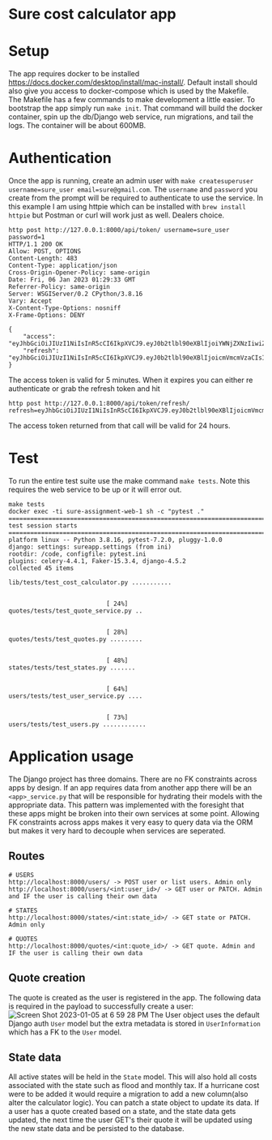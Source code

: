 # Sure cost calculator app

# Setup
The app requires docker to be installed https://docs.docker.com/desktop/install/mac-install/. Default install should also give you access to docker-compose which is used by the Makefile. The Makefile has a few commands to make development a little easier. To bootstrap the app simply run `make init`. That command will build the docker container, spin up the db/Django web service, run migrations, and tail the logs. The container will be about 600MB.

# Authentication
Once the app is running, create an admin user with `make createsuperuser username=sure_user email=sure@gmail.com`. The `username` and `password` you create from the prompt will be required to authenticate to use the service. In this example I am using httpie which can be installed with `brew install httpie` but Postman or curl will work just as well. Dealers choice.

```
http post http://127.0.0.1:8000/api/token/ username=sure_user password=1
HTTP/1.1 200 OK
Allow: POST, OPTIONS
Content-Length: 483
Content-Type: application/json
Cross-Origin-Opener-Policy: same-origin
Date: Fri, 06 Jan 2023 01:29:33 GMT
Referrer-Policy: same-origin
Server: WSGIServer/0.2 CPython/3.8.16
Vary: Accept
X-Content-Type-Options: nosniff
X-Frame-Options: DENY

{
    "access": "eyJhbGciOiJIUzI1NiIsInR5cCI6IkpXVCJ9.eyJ0b2tlbl90eXBlIjoiYWNjZXNzIiwiZXhwIjoxNjcyOTY4ODczLCJpYXQiOjE2NzI5Njg1NzMsImp0aSI6IjliNWY1ZTAwMmRmNzRmYWM4NWUzMTI5YzdjOTA4YmYyIiwidXNlcl9pZCI6MX0.aUZmMmKnTKRcEQLhGTXLsq6ex6c0mzbSgCzcpAdnhNo",
    "refresh": "eyJhbGciOiJIUzI1NiIsInR5cCI6IkpXVCJ9.eyJ0b2tlbl90eXBlIjoicmVmcmVzaCIsImV4cCI6MTY3MzA1NDk3MywiaWF0IjoxNjcyOTY4NTczLCJqdGkiOiJmY2IwNTA2YWZlNmQ0NzRjOTQ1NGZmZThmMjExOGQ4NSIsInVzZXJfaWQiOjF9.4am8ycA1YDnF2Y8r08iHvc_vLk4RHCw1VyYsH4q_aeY"
}
```

The access token is valid for 5 minutes. When it expires you can either re authenticate or grab the refresh token and hit

```
http post http://127.0.0.1:8000/api/token/refresh/ refresh=eyJhbGciOiJIUzI1NiIsInR5cCI6IkpXVCJ9.eyJ0b2tlbl90eXBlIjoicmVmcmVzaCIsImV4cCI6MTY3MzA1NDk3MywiaWF0IjoxNjcyOTY4NTczLCJqdGkiOiJmY2IwNTA2YWZlNmQ0NzRjOTQ1NGZmZThmMjExOGQ4NSIsInVzZXJfaWQiOjF9.4am8ycA1YDnF2Y8r08iHvc_vLk4RHCw1VyYsH4q_aeY`
```

The access token returned from that call will be valid for 24 hours.

# Test
To run the entire test suite use the make command `make tests`. Note this requires the web service to be up or it will error out.
```
make tests
docker exec -ti sure-assignment-web-1 sh -c "pytest ."
=============================================================================================================== test session starts ================================================================================================================
platform linux -- Python 3.8.16, pytest-7.2.0, pluggy-1.0.0
django: settings: sureapp.settings (from ini)
rootdir: /code, configfile: pytest.ini
plugins: celery-4.4.1, Faker-15.3.4, django-4.5.2
collected 45 items

lib/tests/test_cost_calculator.py ...........                                                                                                                                                                                                [ 24%]
quotes/tests/test_quote_service.py ..                                                                                                                                                                                                        [ 28%]
quotes/tests/test_quotes.py .........                                                                                                                                                                                                        [ 48%]
states/tests/test_states.py .......                                                                                                                                                                                                          [ 64%]
users/tests/test_user_service.py ....                                                                                                                                                                                                        [ 73%]
users/tests/test_users.py ............
```

# Application usage
The Django project has three domains. There are no FK constraints across apps by design. If an app requires data from another app there will be an `<app>_service.py` that will be responsible for hydrating their models with the appropriate data. This pattern was implemented with the foresight that these apps might be broken into their own services at some point. Allowing FK constraints across apps makes it very easy to query data via the ORM but makes it very hard to decouple when services are seperated.

## Routes
```
# USERS
http://localhost:8000/users/ -> POST user or list users. Admin only
http://localhost:8000/users/<int:user_id>/ -> GET user or PATCH. Admin and IF the user is calling their own data

# STATES
http://localhost:8000/states/<int:state_id>/ -> GET state or PATCH. Admin only

# QUOTES
http://localhost:8000/quotes/<int:quote_id>/ -> GET quote. Admin and IF the user is calling their own data
```

## Quote creation
The quote is created as the user is registered in the app. The following data is required in the payload to successfully create a user:
![Screen Shot 2023-01-05 at 6 59 28 PM](https://user-images.githubusercontent.com/11825992/210914410-15d267d3-7155-413f-b6ce-a12823b050e7.png)
The User object uses the default Django auth `User` model but the extra metadata is stored in `UserInformation` which has a FK to the `User` model.

## State data
All active states will be held in the `State` model. This will also hold all costs associated with the state such as flood and monthly tax. If a hurricane cost were to be added it would require a migration to add a new column(also alter the calculator logic). You can patch a state object to update its data. If a user has a quote created based on a state, and the state data gets updated, the next time the user GET's their quote it will be updated using the new state data and be persisted to the database.

